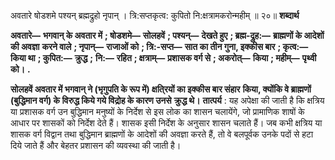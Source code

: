 

अवतारे षोडशमे पश्यन् ब्रह्मद्रुहो नृपान् । त्रि:सप्तकृत्व: कुपितो नि:क्षत्रामकरोन्महीम् ॥ २०॥ **शब्दार्थ** 

**अवतारे—** **भगवान् के अवतार में** **; षोडशमे—** **सोलहवें** **; पश्यन्—** **देखते हुए** **; ब्रह्म-द्रुह:—** **ब्राह्मणों के आदेशों की अवज्ञा** **करने वाले** **; नृपान्—** **राजाओं को** **; त्रि:-सप्त—** **सात का तीन गुना, इक्कीस बार** **; कृत्व:—** **किया था** **; कुपित:—** **क्रुद्ध** **;** **नि:—** **रहित** **; क्षत्राम्—** **प्रशासक वर्ग से** **; अकरोत्—** **किया** **; महीम्—** **पृथ्वी को।** **.** 

**सोलहवें अवतार में भगवान् ने (भृगुपति के रूप में) क्षति्रयों का इक्कीस बार संहार** **किया, क्योंकि वे ब्राह्मणों (बुद्धिमान वर्ग) के विरुद्ध किये गये विद्रोह के कारण उनसे** **क्रुद्ध थे।** **तात्पर्य** : यह अपेक्षा की जाती है कि क्षत्रिय या प्रशासक वर्ग उन बुद्धिमान मनुष्यों के निर्देश से इस लोक का शासन चलायेंगे, जो प्रामाणिक शाषों के आधार पर शासकों को निर्देश देते हैं। शासक इसी निर्देश के अनुसार शासन चलाते हैं। जब कभी क्षत्रिय या शासक वर्ग विद्वान तथा बुद्धिमान ब्राह्मणों के आदेशों की अवज्ञा करते हैं, तो वे बलपूर्वक उनके पदों से हटा दिये जाते हैं और बेहतर प्रशासन की व्यवस्था की जाती है। 